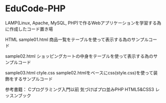 # EduCode-PHP

LAMP(Linux, Apache, MySQL, PHP)で作るWebアプリケーションを学習する為に作成したコード置き場

HTML
 sample01.html
  商品一覧をテーブルを使って表示する為のサンプルコード
  
 sample02.html
  ショッピングカートの中身をテーブルを使って表示する為のサンプルコード
  
 sample03.html
 ctyle.css
  sample02.htmlをベースにcss(style.css)を使って装飾をするサンプルコード
 
参考書籍：
  Cプログラミング入門以前
  気づけばプロ並みPHP
  HTML5&CSS3 レッスンブック

